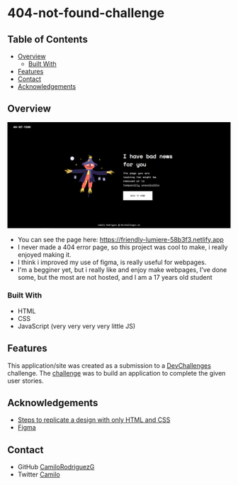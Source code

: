 # 404-not-found-challenge
<!-- TABLE OF CONTENTS -->

## Table of Contents

- [Overview](#overview)
  - [Built With](#built-with)
- [Features](#features)
- [Contact](#contact)
- [Acknowledgements](#acknowledgements)

<!-- OVERVIEW -->

## Overview

![Preview](https://github.com/CamiloRodriguezG/404-not-found-challenge/blob/main/screenshoot.png)

- You can see the page here: https://friendly-lumiere-58b3f3.netlify.app
- I never made a 404 error page, so this project was cool to make, i really enjoyed making it.
- I think i improved my use of figma, is really useful for webpages.
- I'm a begginer yet, but i really like and enjoy make webpages, I've done some, but the most are not hosted, and I am a 17 years old student 

### Built With

<!-- This section should list any major frameworks that you built your project using. Here are a few examples.-->

- HTML
- CSS
- JavaScript (very very very very little JS)

## Features

<!-- List the features of your application or follow the template. Don't share the figma file here :) -->

This application/site was created as a submission to a [DevChallenges](https://devchallenges.io/challenges) challenge. The [challenge](https://devchallenges.io/challenges/wBunSb7FPrIepJZAg0sY) was to build an application to complete the given user stories.


## Acknowledgements

<!-- This section should list any articles or add-ons/plugins that helps you to complete the project. This is optional but it will help you in the future. For exmpale -->

- [Steps to replicate a design with only HTML and CSS](https://devchallenges-blogs.web.app/how-to-replicate-design/)
- [Figma](https://www.figma.com/)

## Contact

<!-- - Website [your-website.com](https://{your-web-site-link})-->
- GitHub [CamiloRodriguezG](https://github.com/CamiloRodriguezG)
- Twitter [Camilo](https://twitter.com/Camilo13078226)
